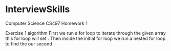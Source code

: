 # InterviewSkills
Computer Science CS497
Homework 1

Exercise 1 algorithm
  First we run a for loop to iterate through the given array this for loop will set . Then inside the initial for loop we run a nested for loop to find the our second 
